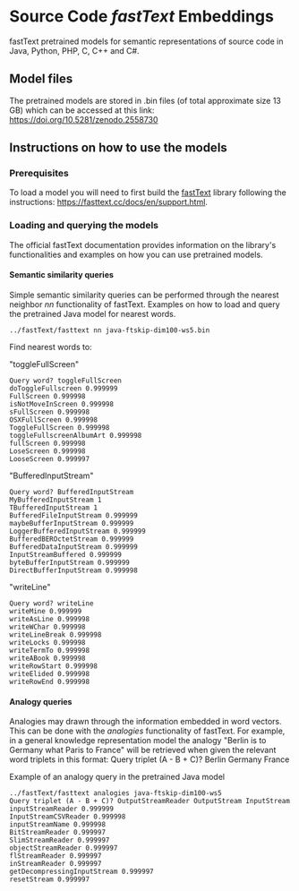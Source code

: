 # Source Code *fastText* Embeddings
fastText pretrained models for semantic representations of source code in
Java, Python, PHP, C, C++ and C#.

## Model files
The pretrained models are stored in .bin files (of total approximate size 13 GB)
which can be accessed at this link:
https://doi.org/10.5281/zenodo.2558730


## Instructions on how to use the models
### Prerequisites
To load a model you will need to first build the
[fastText](https://fasttext.cc/) library following the
instructions: https://fasttext.cc/docs/en/support.html.
### Loading and querying the models
The official fastText documentation provides information on the library's
functionalities and examples on how you can use pretrained models.


#### Semantic similarity queries
Simple semantic similarity queries can be performed through the nearest
neighbor *nn* functionality of fastText.
Examples on how to load and query the pretrained Java model for nearest words.

```
../fastText/fasttext nn java-ftskip-dim100-ws5.bin
```
Find nearest words to:

 "toggleFullScreen"

```
Query word? toggleFullScreen
doToggleFullscreen 0.999999
FullScreen 0.999998
isNotMoveInScreen 0.999998
sFullScreen 0.999998
OSXFullScreen 0.999998
ToggleFullScreen 0.999998
toggleFullscreenAlbumArt 0.999998
fullScreen 0.999998
LoseScreen 0.999998
LooseScreen 0.999997
```
"BufferedInputStream"

```
Query word? BufferedInputStream
MyBufferedInputStream 1
TBufferedInputStream 1
BufferedFileInputStream 0.999999
maybeBufferInputStream 0.999999
LoggerBufferedInputStream 0.999999
BufferedBEROctetStream 0.999999
BufferedDataInputStream 0.999999
InputStreamBuffered 0.999999
byteBufferInputStream 0.999999
DirectBufferInputStream 0.999998
```
"writeLine"

```
Query word? writeLine
writeMine 0.999999
writeAsLine 0.999998
writeWChar 0.999998
writeLineBreak 0.999998
writeLocks 0.999998
writeTermTo 0.999998
writeABook 0.999998
writeRowStart 0.999998
writeElided 0.999998
writeRowEnd 0.999998
```

#### Analogy queries
Analogies may drawn through the information embedded in word vectors.
This can be done with the *analogies* functionality of fastText.
For example, in a general knowledge representation model
the analogy "Berlin is to Germany what Paris to France"
will be retrieved when given the relevant word triplets in this format:
Query triplet (A - B + C)? Berlin Germany France

Example of an analogy query in the pretrained Java model

```
../fastText/fasttext analogies java-ftskip-dim100-ws5
Query triplet (A - B + C)? OutputStreamReader OutputStream InputStream
inputStreamReader 0.999999
InputStreamCSVReader 0.999998
inputStreamName 0.999998
BitStreamReader 0.999997
SlimStreamReader 0.999997
objectStreamReader 0.999997
flStreamReader 0.999997
inStreamReader 0.999997
getDecompressingInputStream 0.999997
resetStream 0.999997
```
